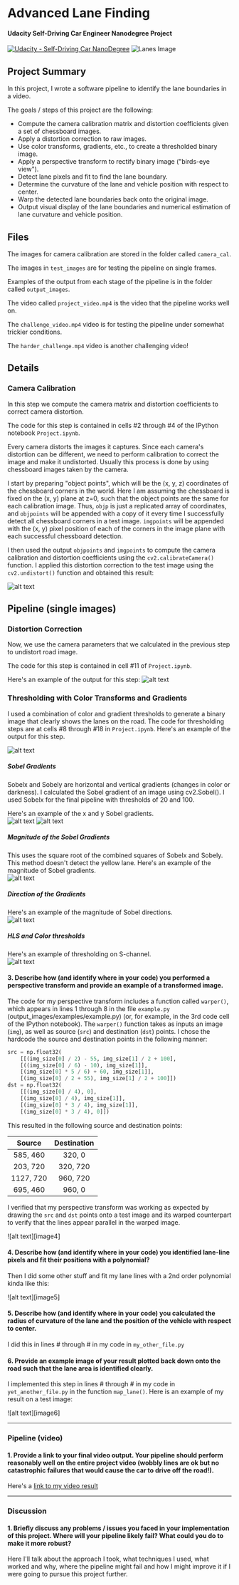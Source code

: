 # Advanced Lane Finding

#### Udacity Self-Driving Car Engineer Nanodegree Project

[![Udacity - Self-Driving Car NanoDegree](https://s3.amazonaws.com/udacity-sdc/github/shield-carnd.svg)](http://www.udacity.com/drive)
![Lanes Image](./examples/example_output.jpg)

Project Summary
---

In this project, I wrote a software pipeline to identify the lane boundaries in a video.

The goals / steps of this project are the following:

* Compute the camera calibration matrix and distortion coefficients given a set of chessboard images.
* Apply a distortion correction to raw images.
* Use color transforms, gradients, etc., to create a thresholded binary image.
* Apply a perspective transform to rectify binary image ("birds-eye view").
* Detect lane pixels and fit to find the lane boundary.
* Determine the curvature of the lane and vehicle position with respect to center.
* Warp the detected lane boundaries back onto the original image.
* Output visual display of the lane boundaries and numerical estimation of lane curvature and vehicle position.

Files
---

The images for camera calibration are stored in the folder called `camera_cal`.  

The images in `test_images` are for testing the pipeline on single frames.  

Examples of the output from each stage of the pipeline is in the folder called `output_images`.

The video called `project_video.mp4` is the video that the pipeline works well on.  

The `challenge_video.mp4` video is for testing the pipeline under somewhat trickier conditions.  

The `harder_challenge.mp4` video is another challenging video!

[//]: # (Image References)

[image1]: ./output_images/undistort_output.jpg "Undistorted"
[image2-in]: ./test_images/straight_lines1.jpg "Road test"
[image2-out]: ./output_images/straight_lines1_undistort_output.jpg "Road Undistorted"
[image3]: ./output_images/straight_lines1_thresholding_output.jpg "Binary Example"

[image-SobelX]: ./output_images/straight_lines1_sobel_x.jpg "Sobel X Gradient"

[image-SobelY]: ./output_images/straight_lines1_sobel_y.jpg "Sobel Y Gradient"

[image-Sobel-Magnitude]: ./output_images/straight_lines1_sobel_magnitude.jpg "Sobel Gradient Magnitude"

[image-Sobel-Direction]: ./output_images/straight_lines1_sobel_direction.jpg "Sobel Gradient Direction"

[image-Sobel-S]: ./output_images/straight_lines1_hls.jpg "S"

[video1]: ./project_video.mp4 "Video"


Details
---
### Camera Calibration

In this step we compute the camera matrix and distortion coefficients
to correct camera distortion.

The code for this step is contained in cells #2 through #4 of the IPython notebook `Project.ipynb`.  

Every camera distorts the images it captures. Since each camera's distortion can be different, we need to perform calibration to correct the image and make it undistorted. Usually this process is done by using chessboard images taken by the camera.

I start by preparing "object points", which will be the (x, y, z) coordinates of the chessboard corners in the world. Here I am assuming the chessboard is fixed on the (x, y) plane at z=0, such that the object points are the same for each calibration image.  Thus, `objp` is just a replicated array of coordinates, and `objpoints` will be appended with a copy of it every time I successfully detect all chessboard corners in a test image.  `imgpoints` will be appended with the (x, y) pixel position of each of the corners in the image plane with each successful chessboard detection.  

I then used the output `objpoints` and `imgpoints` to compute the camera calibration and distortion coefficients using the `cv2.calibrateCamera()` function.  I applied this distortion correction to the test image using the `cv2.undistort()` function and obtained this result:

![alt text][image1]

Pipeline (single images)
---
### Distortion Correction

Now, we use the camera parameters that we calculated in the previous step to undistort road image.

The code for this step is contained in cell #11 of `Project.ipynb`.  

Here's an example of the output for this step:
![alt text][image2-out]


### Thresholding with Color Transforms and Gradients

I used a combination of color and gradient thresholds to generate a binary image that clearly shows the lanes on the road.
The code for thresholding steps are at cells #8 through #18 in `Project.ipynb`. Here's an example of the output for this step.  

![alt text][image3]

##### Sobel Gradients
Sobelx and Sobely are horizontal and vertical gradients (changes in color or darkness). I calculated the Sobel gradient of an image using cv2.Sobel(). I used Sobelx for the final pipeline with thresholds of 20 and 100.

Here's an example of the x and y Sobel gradients.  
![alt text][image-SobelX]
![alt text][image-SobelY]

##### Magnitude of the Sobel Gradients
This uses the square root of the combined squares of Sobelx and Sobely. This method doesn't detect the yellow lane.
Here's an example of the magnitude of Sobel gradients.  
![alt text][image-Sobel-Magnitude]

##### Direction of the Gradients
Here's an example of the magnitude of Sobel directions.  
![alt text][image-Sobel-Direction]

##### HLS and Color thresholds
Here's an example of thresholding on S-channel.  
![alt text][image-Sobel-S]



#### 3. Describe how (and identify where in your code) you performed a perspective transform and provide an example of a transformed image.

The code for my perspective transform includes a function called `warper()`, which appears in lines 1 through 8 in the file `example.py` (output_images/examples/example.py) (or, for example, in the 3rd code cell of the IPython notebook).  The `warper()` function takes as inputs an image (`img`), as well as source (`src`) and destination (`dst`) points.  I chose the hardcode the source and destination points in the following manner:

```python
src = np.float32(
    [[(img_size[0] / 2) - 55, img_size[1] / 2 + 100],
    [((img_size[0] / 6) - 10), img_size[1]],
    [(img_size[0] * 5 / 6) + 60, img_size[1]],
    [(img_size[0] / 2 + 55), img_size[1] / 2 + 100]])
dst = np.float32(
    [[(img_size[0] / 4), 0],
    [(img_size[0] / 4), img_size[1]],
    [(img_size[0] * 3 / 4), img_size[1]],
    [(img_size[0] * 3 / 4), 0]])
```

This resulted in the following source and destination points:

| Source        | Destination   |
|:-------------:|:-------------:|
| 585, 460      | 320, 0        |
| 203, 720      | 320, 720      |
| 1127, 720     | 960, 720      |
| 695, 460      | 960, 0        |

I verified that my perspective transform was working as expected by drawing the `src` and `dst` points onto a test image and its warped counterpart to verify that the lines appear parallel in the warped image.

![alt text][image4]

#### 4. Describe how (and identify where in your code) you identified lane-line pixels and fit their positions with a polynomial?

Then I did some other stuff and fit my lane lines with a 2nd order polynomial kinda like this:

![alt text][image5]

#### 5. Describe how (and identify where in your code) you calculated the radius of curvature of the lane and the position of the vehicle with respect to center.

I did this in lines # through # in my code in `my_other_file.py`

#### 6. Provide an example image of your result plotted back down onto the road such that the lane area is identified clearly.

I implemented this step in lines # through # in my code in `yet_another_file.py` in the function `map_lane()`.  Here is an example of my result on a test image:

![alt text][image6]

---

### Pipeline (video)

#### 1. Provide a link to your final video output.  Your pipeline should perform reasonably well on the entire project video (wobbly lines are ok but no catastrophic failures that would cause the car to drive off the road!).

Here's a [link to my video result](./project_video.mp4)

---

### Discussion

#### 1. Briefly discuss any problems / issues you faced in your implementation of this project.  Where will your pipeline likely fail?  What could you do to make it more robust?

Here I'll talk about the approach I took, what techniques I used, what worked and why, where the pipeline might fail and how I might improve it if I were going to pursue this project further.  
